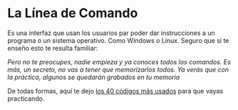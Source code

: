 # La Línea de Comando

 Es una interfaz que usan los usuarios par poder dar instrucciones a un programa o un sistema operativo. Como Windows o Linux. Seguro que si te enseño esto te resulta familiar:

*Pero no te preocupes, nadie empieza y ya conoces todos los comandos. Es más, un secreto, no vas a tener que memorizarlos todos. Ya verás que con la práctica, algunos se quedarán grabados en tu memoria*

De todas formas, aquí te dejo [los 40 códigos más usados](https://www.hostinger.es/tutoriales/linux-comandos) para que vayas practicando.

 

